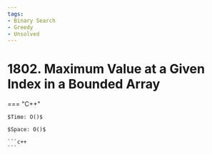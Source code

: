 ```yaml
---
tags:
- Binary Search
- Greedy
- Unsolved
---
```



# 1802. Maximum Value at a Given Index in a Bounded Array

=== "C++"

    $Time: O()$

    $Space: O()$

    ```c++
    ```